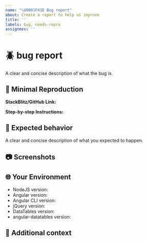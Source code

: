 ```yaml
---
name: "\U0001F41E Bug report"
about: Create a report to help us improve
title: ''
labels: bug, needs-repro
assignees: ''
---
```


<!--
Note: We offer assistance for Angular >=10 projects only. Do not open an issue if this is concering older Angular versions.
-->

# :beetle: bug report

A clear and concise description of what the bug is.

## :microscope: Minimal Reproduction

<!-- 
Do not add source code here. The chances of fixing the issue would be higher if you provide a small, reproducible repo to investigate. 
This is because, your source code will not include all the necessary bits that reproduce the issue. For example, you may have included source code for the Angular component that's causing the problem however you might have left out it's background Angular service which fetches/processes relevant data for the table OR your source code doesn't contain the JSON response object DataTables receives from your server which would mean we're missing context here.

Please create and share minimal reproduction of the issue starting with this template: https://stackblitz.com/fork/angular-datatables-gitter

If StackBlitz is not suitable for reproduction of your issue, please create a minimal GitHub repository with the reproduction of the issue.
A good way to make a minimal reproduction is to create a new app via `ng new repro-app` and add the minimum possible code to show the problem.
Share the link to the repo below along with step-by-step instructions to reproduce the problem, as well as expected and actual behavior.

Issues that don't have enough info and can't be reproduced WILL be closed.

You can read more about issue submission guidelines here: https://github.com/l-lin/angular-datatables/blob/master/.github/CONTRIBUTING.md#got-a-question-or-problem

-->

**StackBlitz/GitHub Link:**

**Step-by-step Instructions:**

## :8ball: Expected behavior

A clear and concise description of what you expected to happen.

## :camera: Screenshots

<!-- Add screenshots to help explain your problem. -->

## :globe_with_meridians: Your Environment

- NodeJS version: 
- Angular version: 
- Angular CLI version: 
- jQuery version: 
- DataTables version: 
- angular-datatables version: 

## :memo: Additional context

<!-- Add any other context about the problem here. -->
